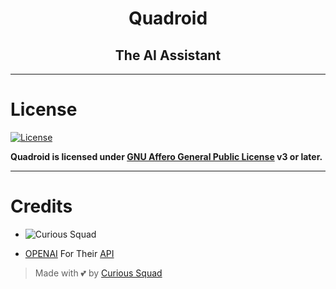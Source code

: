 <h1 align="center">
  <b>Quadroid</b>
</h1>

<h2 align="center">
  <b>The AI Assistant</b>
</h2>

---

# License
[![License](https://www.gnu.org/graphics/agplv3-155x51.png)](LICENSE)  

**Quadroid is licensed under [GNU Affero General Public License](https://www.gnu.org/licenses/agpl-3.0.en.html) v3 or later.**

---

# Credits
* ![Curious Squad](https://img.shields.io/static/v1?label=Curious-Squad&message=Devs&color=critical)

* [OPENAI](https://openai.com/) For Their [API](https://platform.openai.com/account/api-keys)

> Made with 💕 by [Curious Squad](https://github.com/Curious-Squad)
